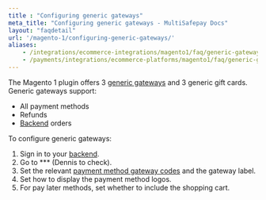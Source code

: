 ```yaml
---
title : "Configuring generic gateways"
meta_title: "Configuring generic gateways - MultiSafepay Docs"
layout: "faqdetail"
url: '/magento-1/configuring-generic-gateways/'
aliases:
    - /integrations/ecommerce-integrations/magento1/faq/generic-gateways/
    - /payments/integrations/ecommerce-platforms/magento1/faq/generic-gateways/
---
```


The Magento 1 plugin offers 3 [generic gateways](/developer/generic-gateways/) and 3 generic gift cards. Generic gateways support:

- All payment methods
- Refunds 
- [Backend](/glossaries/multisafepay-glossary/#backend) orders

To configure generic gateways:

1. Sign in to your [backend](/glossaries/multisafepay-glossary/#backend). 
2. Go to *** (Dennis to check).
3. Set the relevant [payment method gateway codes](/developer/gateway-codes) and the gateway label.
4. Set how to display the payment method logos. 
5. For pay later methods, set whether to include the shopping cart.

